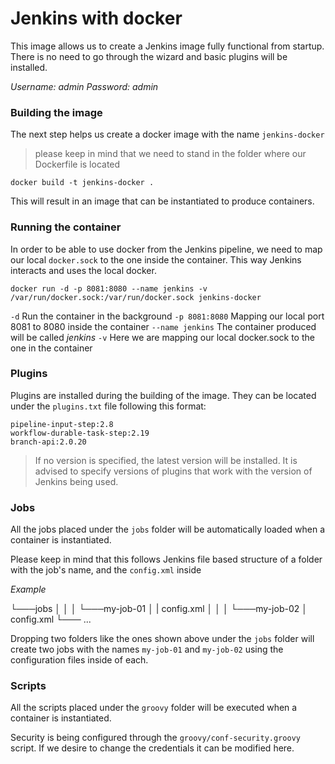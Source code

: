 # Jenkins with docker

This image allows us to create a Jenkins image fully functional from startup. There is no need to go through the wizard and basic plugins will be installed.

*Username:* _admin_
*Password:* _admin_

### Building the image

The next step helps us create a docker image with the name `jenkins-docker`

> please keep in mind that we need to stand in the folder where our Dockerfile is located

`docker build -t jenkins-docker .`

This will result in an image that can be instantiated to produce containers.

### Running the container

In order to be able to use docker from the Jenkins pipeline, we need to map our local `docker.sock` to the one inside the container. This way Jenkins interacts and uses the local docker.

`docker run -d -p 8081:8080 --name jenkins -v /var/run/docker.sock:/var/run/docker.sock jenkins-docker`

`-d` Run the container in the background
`-p 8081:8080` Mapping our local port 8081 to 8080 inside the container
`--name jenkins` The container produced will be called *jenkins*
`-v` Here we are mapping our local docker.sock to the one in the container

### Plugins

Plugins are installed during the building of the image. They can be located under the `plugins.txt` file following this format:

```
pipeline-input-step:2.8
workflow-durable-task-step:2.19
branch-api:2.0.20
```

> If no version is specified, the latest version will be installed. It is advised to specify versions of plugins that work with the version of Jenkins being used.

### Jobs

All the jobs placed under the `jobs` folder will be automatically loaded when a container is instantiated.

Please keep in mind that this follows Jenkins file based structure of a folder with the job's name, and the `config.xml` inside

*Example*

└───jobs
│   │
│   └───my-job-01
│   |       config.xml
│   │
│   └───my-job-02
│           config.xml
└─── ...

Dropping two folders like the ones shown above under the `jobs` folder will create two jobs with the names `my-job-01` and `my-job-02` using the configuration files inside of each.

### Scripts

All the scripts placed under the `groovy` folder will be executed when a container is instantiated.

Security is being configured through the `groovy/conf-security.groovy` script. If we desire to change the credentials it can be modified here.
